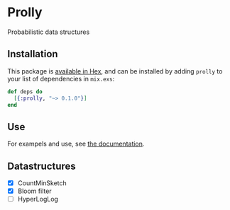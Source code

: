 # Prolly

Probabilistic data structures

## Installation

This package is [available in Hex](https://hex.pm/packages/prolly), and can be
installed by adding `prolly` to your list of dependencies in `mix.exs`:

```elixir
def deps do
  [{:prolly, "~> 0.1.0"}]
end
```

## Use

For exampels and use, see [the documentation](https://hexdocs.pm/prolly/api-reference.html).

## Datastructures

- [x] CountMinSketch
- [x] Bloom filter
- [ ] HyperLogLog
